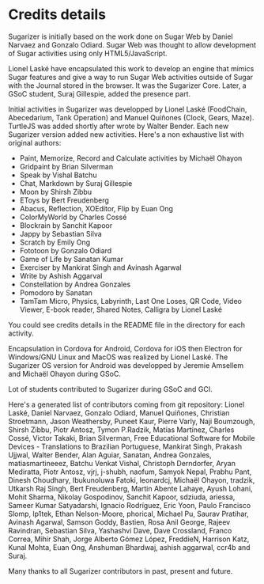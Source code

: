 
# Credits details


Sugarizer is initially based on the work done on Sugar Web by Daniel Narvaez and Gonzalo Odiard. Sugar Web was thought to allow development of Sugar activities using only HTML5/JavaScript.

Lionel Laské have encapsulated this work to develop an engine that mimics Sugar features and give a way to run Sugar Web activities outside of Sugar with the Journal stored in the browser. It was the Sugarizer Core. Later, a GSoC student, Suraj Gillespie, added the presence part.

Initial activities in Sugarizer was developped by Lionel Laské (FoodChain, Abecedarium, Tank Operation) and Manuel Quiñones (Clock, Gears, Maze). TurtleJS was added shortly after wrote by Walter Bender. Each new Sugarizer version added new activities. Here's a non exhaustive list with original authors:

* Paint, Memorize, Record and Calculate activities by  Michaël Ohayon
* Gridpaint by Brian Silverman
* Speak by Vishal Batchu 
* Chat, Markdown by Suraj Gillespie
* Moon by Shirsh Zibbu
* EToys by Bert Freudenberg 
* Abacus, Reflection, XOEditor, Flip by Euan Ong  
* ColorMyWorld by Charles Cossé
* Blockrain by Sanchit Kapoor
* Jappy by Sebastian Silva
* Scratch by Emily Ong
* Fototoon by Gonzalo Odiard
* Game of Life by Sanatan Kumar
* Exerciser by Mankirat Singh and Avinash Agarwal
* Write by Ashish Aggarval 
* Constellation by Andrea Gonzales
* Pomodoro by Sanatan 
* TamTam Micro, Physics, Labyrinth, Last One Loses, QR Code, Video Viewer, E-book reader, Shared Notes, Calligra by Lionel Laské

You could see credits details in the README file in the directory for each activity.

Encapsulation in Cordova for Android, Cordova for iOS then Electron for Windows/GNU Linux and MacOS was realized by Lionel Laské.
The Sugarizer OS version for Android was developped by Jeremie Amsellem and Michaël Ohayon during GSoC.

Lot of students contributed to Sugarizer during GSoC and GCI.

Here's a generated list of contributors coming from git repository: Lionel Laské, Daniel Narvaez, Gonzalo Odiard, Manuel Quiñones, Christian Stroetmann, Jason Weathersby, Puneet Kaur, Pierre Varly, Naji Boumzough, Shirsh Zibbu, Piotr Antosz, Tymon P.Radzik, Matías Martínez, Charles Cossé, Victor Takaki, Brian Silverman, Free Educational Software for Mobile Devices - Translations to Brazilian Portuguese, Mankirat Singh, Prakash Ujjwal, Walter Bender, Alan Aguiar, Sanatan, Andrea Gonzales, matiasmartineeez, Batchu Venkat Vishal, Christoph Derndorfer, Aryan Mediratta, Piotr Antosz, vjrj, j-shubh, naofum, Samyok Nepal, Prabhu Pant, Dinesh Choudhary, Ibukunoluwa Fatoki, leonardcj, Michaël Ohayon, tradzik, Utkarsh Raj Singh, Bert Freudenberg, Martin Abente Lahaye, Ayush Lohani, Mohit Sharma, Nikolay Gospodinov, Sanchit Kapoor, sdziuda, ariessa, Sameer Kumar Satyadarshi, Ignacio Rodríguez, Eric Yoon, Paulo Francisco Slomp, lp1tek, Ethan Nelson-Moore, phorical, Michael Pu, Saurav Pratihar, Avinash Agarwal, Samson Goddy, Bastien, Rosa Anil George, Rajeev Ravindran, Sebastian Silva, Yashashvi Dave, Dave Crossland, Franco Correa, Mihir Shah, Jorge Alberto Gómez López, FreddieN, Harrison Katz, Kunal Mohta, Euan Ong, Anshuman Bhardwaj, ashish aggarwal, ccr4b and Suraj.

Many thanks to all Sugarizer contributors in past, present and future.



